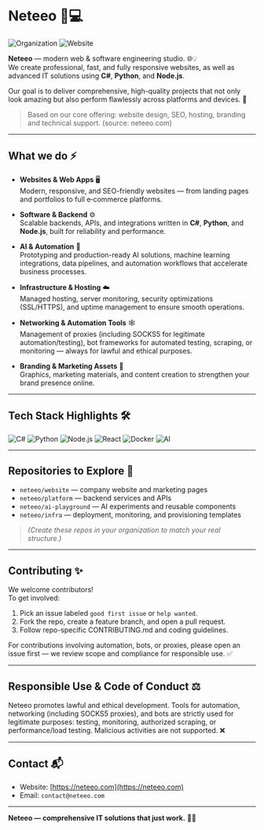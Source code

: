 # Neteeo 🚀💻

![Organization](https://img.shields.io/badge/organization-Neteeo-blue?style=flat-square&logo=github)
![Website](https://img.shields.io/website?url=https%3A%2F%2Fneteeo.com)

**Neteeo** — modern web & software engineering studio. 🌐💡  
We create professional, fast, and fully responsive websites, as well as advanced IT solutions using **C#**, **Python**, and **Node.js**.  

Our goal is to deliver comprehensive, high-quality projects that not only look amazing but also perform flawlessly across platforms and devices. 🚀

> Based on our core offering: website design, SEO, hosting, branding and technical support. (source: neteeo.com)

---

## What we do ⚡

- **Websites & Web Apps** 🖥️  
  Modern, responsive, and SEO-friendly websites — from landing pages and portfolios to full e‑commerce platforms.

- **Software & Backend** ⚙️  
  Scalable backends, APIs, and integrations written in **C#**, **Python**, and **Node.js**, built for reliability and performance.

- **AI & Automation** 🤖  
  Prototyping and production-ready AI solutions, machine learning integrations, data pipelines, and automation workflows that accelerate business processes.

- **Infrastructure & Hosting** ☁️  
  Managed hosting, server monitoring, security optimizations (SSL/HTTPS), and uptime management to ensure smooth operations.

- **Networking & Automation Tools** 🕸️  
  Management of proxies (including SOCKS5 for legitimate automation/testing), bot frameworks for automated testing, scraping, or monitoring — always for lawful and ethical purposes.

- **Branding & Marketing Assets** 🎨  
  Graphics, marketing materials, and content creation to strengthen your brand presence online.

---

## Tech Stack Highlights 🛠️

![C#](https://img.shields.io/badge/C%23-239120?style=for-the-badge&logo=c-sharp&logoColor=white)
![Python](https://img.shields.io/badge/Python-3776AB?style=for-the-badge&logo=python&logoColor=white)
![Node.js](https://img.shields.io/badge/Node.js-339933?style=for-the-badge&logo=node.js&logoColor=white)
![React](https://img.shields.io/badge/React-61DAFB?style=for-the-badge&logo=react&logoColor=black)
![Docker](https://img.shields.io/badge/Docker-2496ED?style=for-the-badge&logo=docker&logoColor=white)
![AI](https://img.shields.io/badge/AI-FF6F61?style=for-the-badge)

---

## Repositories to Explore 📂

- `neteeo/website` — company website and marketing pages  
- `neteeo/platform` — backend services and APIs  
- `neteeo/ai-playground` — AI experiments and reusable components  
- `neteeo/infra` — deployment, monitoring, and provisioning templates  

> *(Create these repos in your organization to match your real structure.)*

---

## Contributing ✨

We welcome contributors!  
To get involved:

1. Pick an issue labeled `good first issue` or `help wanted`.
2. Fork the repo, create a feature branch, and open a pull request.
3. Follow repo-specific CONTRIBUTING.md and coding guidelines.

For contributions involving automation, bots, or proxies, please open an issue first — we review scope and compliance for responsible use. ✅

---

## Responsible Use & Code of Conduct ⚖️

Neteeo promotes lawful and ethical development. Tools for automation, networking (including SOCKS5 proxies), and bots are strictly used for legitimate purposes: testing, monitoring, authorized scraping, or performance/load testing. Malicious activities are not supported. ❌

---

## Contact 📬

- Website: [https://neteeo.com](https://neteeo.com)  
- Email: `contact@neteeo.com`  

---

**Neteeo — comprehensive IT solutions that just work.** 💼💡
